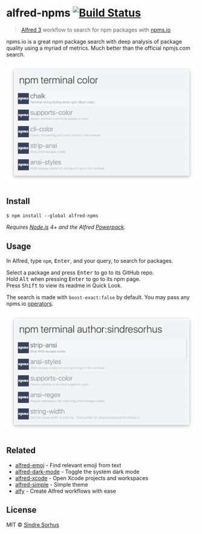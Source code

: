 # alfred-npms [![Build Status](https://travis-ci.org/sindresorhus/alfred-npms.svg?branch=master)](https://travis-ci.org/sindresorhus/alfred-npms)

> [Alfred 3](https://www.alfredapp.com) workflow to search for npm packages with [npms.io](https://npms.io)

npms.io is a great npm package search with deep analysis of package quality using a myriad of metrics. Much better than the official npmjs.com search.

<img src="media/screenshot.png" width="694">


## Install

```
$ npm install --global alfred-npms
```

*Requires [Node.js](https://nodejs.org) 4+ and the Alfred [Powerpack](https://www.alfredapp.com/powerpack/).*


## Usage

In Alfred, type `npm`, <kbd>Enter</kbd>, and your query, to search for packages.

Select a package and press <kbd>Enter</kbd> to go to its GitHub repo.<br>
Hold <kbd>Alt</kbd> when pressing <kbd>Enter</kbd> to go to its npm page.<br>
Press <kbd>Shift</kbd> to view its readme in Quick Look.

The search is made with `boost-exact:false` by default. You may pass any npms.io [operators](https://api-docs.npms.io/#api-search-query).

<img src="media/screenshot2.png" width="694">


## Related

- [alfred-emoj](https://github.com/sindresorhus/alfred-emoj) - Find relevant emoji from text
- [alfred-dark-mode](https://github.com/sindresorhus/alfred-dark-mode) - Toggle the system dark mode
- [alfred-xcode](https://github.com/sindresorhus/alfred-xcode) - Open Xcode projects and workspaces
- [alfred-simple](https://github.com/sindresorhus/alfred-simple) - Simple theme
- [alfy](https://github.com/sindresorhus/alfy) - Create Alfred workflows with ease


## License

MIT © [Sindre Sorhus](https://sindresorhus.com)
